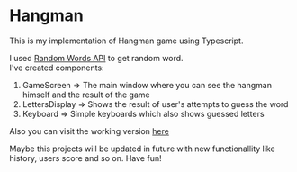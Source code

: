 # Hangman

This is my implementation of Hangman game using Typescript. 

I used [Random Words API](https://random-word-api.herokuapp.com/) to get random word.<br>
I've created components:
1. GameScreen => The main window where you can see the hangman himself and the result of the game
2. LettersDisplay => Shows the result of user's attempts to guess the word
3. Keyboard => Simple keyboards which also shows guessed letters


Also you can visit the working version [here](https://melenkooleksandr.github.io/Hangman/)

Maybe this projects will be updated in future with new functionallity like history, users score and so on. 
Have fun!
